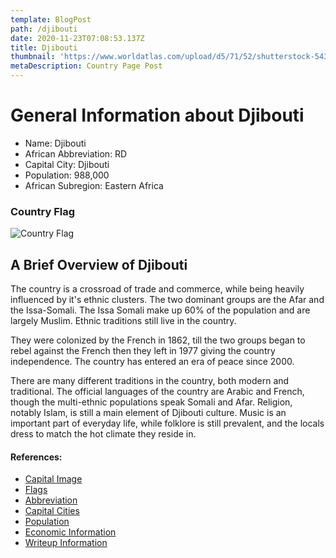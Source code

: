 ```yaml
---
template: BlogPost
path: /djibouti
date: 2020-11-23T07:08:53.137Z
title: Djibouti
thumbnail: 'https://www.worldatlas.com/upload/d5/71/52/shutterstock-543241918.jpg'
metaDescription: Country Page Post
---
```


# General Information about Djibouti

- Name: Djibouti
- African Abbreviation: RD
- Capital City: Djibouti
- Population: 988,000
- African Subregion: Eastern Africa

### Country Flag
![Country Flag](https://raw.githubusercontent.com/hjnilsson/country-flags/master/png1000px/dj.png)

## A Brief Overview of Djibouti
The country is a crossroad of trade and commerce, while being heavily influenced by it's ethnic clusters. The two dominant groups are the Afar and the Issa-Somali. The Issa Somali make up 60% of the population and are largely Muslim. Ethnic traditions still live in the country.

They were colonized by the French in 1862, till the two groups began to rebel against the French then they left in 1977 giving the country independence. The country has entered an era of peace since 2000.

There are many different traditions in the country, both modern and traditional. The official languages of the country are Arabic and French, though the multi-ethnic populations speak Somali and Afar. Religion, notably Islam, is still a main element of Djibouti culture. Music is an important part of everyday life, while folklore is still prevalent, and the locals dress to match the hot climate they reside in.
#### References:
- [Capital Image](https://www.worldatlas.com/upload/d5/71/52/shutterstock-543241918.jpg)
- [Flags](https://github.com/hjnilsson/country-flags)
- [Abbreviation](https://planetarynames.wr.usgs.gov/Abbreviations)
- [Capital Cities](https://www.nationsonline.org/oneworld/capitals_africa.htm)
- [Population](https://www.worldometers.info/population/countries-in-africa-by-population/)
- [Economic Information](https://data.worldbank.org/)
- [Writeup Information](https://www.iexplore.com/articles/travel-guides/africa/djibouti/history-and-culture)
